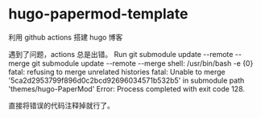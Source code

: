 # hugo-papermod-template

利用 github actions 搭建 hugo 博客

遇到了问题，actions 总是出错。
Run git submodule update --remote --merge
git submodule update --remote --merge
shell: /usr/bin/bash -e {0}
fatal: refusing to merge unrelated histories
fatal: Unable to merge '5ca2d2953799f896d0c2bcd92696034571b532b5' in submodule path 'themes/hugo-PaperMod'
Error: Process completed with exit code 128.

直接将错误的代码注释掉就行了。
